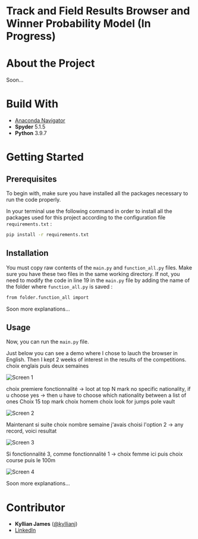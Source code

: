 # Track and Field Results Browser and Winner Probability Model (In Progress)

# About the Project

Soon...

<!-- This navigator is based on a web scraping project in my first year's master degree ([kyllianj/M1_Web_Scraping_IAAF](https://github.com/kyllianj/M1_Web_Scraping_IAAF))

Il consiste à faire du web scraping sur le calendrier des compétitions du site de l'Association Internationale des Fédérations d'Athlétisme ([IAAF](https://worldathletics.org/competition/calendar-results?) en anglais) afin de d'envoyer un mail récapitulatif des meilleures performances d'athlétisme, relativement à des seuils fixés, réalisées au cours des quatre dernières semaines écoulées. 

Ce récapitulatif des performances est pratique pour se tenir informer des résultats récents notamment dans le cas où on a pas le temps de regarder toutes les compétitions, ni accès aux plateformes de diffusion, et aussi dans le cas où la compétition n'est pas diffusé.\
Il peut aussi servir à avoir une idée des athlètes qui dominent une discipline et des athlètes en forme dernièrement sur chaque discipline.\
Ainsi, cela donne une brève intuition de quel athlète est favori sur chaque discipline pour les compétitions à venir.\
En quelque sorte, ce projet pourrait permettre de prédire les futurs vainqueurs des prochaines compétitions. 

![Capture d’écran 2022-04-01 à 11 31 11](https://user-images.githubusercontent.com/98753607/161236875-4302259d-3984-48aa-ad13-efbb8cbbcb2f.png)

Some of the challenges you faced and features you hope to implement in the future.

3. Table of Contents (Optional) -->


# Build With 

- [Anaconda Navigator](https://www.anaconda.com/products/distribution)
- **Spyder** 5.1.5
- **Python** 3.9.7

# Getting Started

## Prerequisites

To begin with, make sure you have installed all the packages necessary to run the code properly.

In your terminal use the following command in order to install all the packages used for this project according to the configuration file `requirements.txt` :
   ```sh
   pip install -r requirements.txt
   ```
   
## Installation

You must copy raw contents of the `main.py` and `function_all.py` files.
Make sure you have these two files in the same working directory. If not, you need to modify the code in line 19 in the `main.py` file by adding the name of the folder where `function_all.py` is saved : 
   ```sh
   from folder.function_all import
   ```
Soon more explanations...

## Usage

Now, you can run the `main.py` file.

Just below you can see a demo where I chose to lauch the browser in English.
Then I kept 2 weeks of interest in the results of the competitions.
choix englais puis deux semaines

![Screen 1](https://user-images.githubusercontent.com/98753607/161865916-4ed93373-003c-4ff6-88e0-f056e990aa63.png)

choix premiere fonctionnalité -> loot at top N mark 
no specific nationality, if u choose yes -> then u have to choose which nationality between a list of ones
Choix 15 top mark
choix homem 
choix look for jumps
pole vault

![Screen 2](https://user-images.githubusercontent.com/98753607/161865921-09514d92-0de2-4da5-82f1-582ee6c88406.png)

Maintenant si suite choix nombre semaine j'avais choisi l'option 2 -> any record, voici resultat

![Screen 3](https://user-images.githubusercontent.com/98753607/161865927-008aa532-4e5f-414a-ad17-ad20f44995ec.png)

Si fonctionnalité 3, comme fonctionnalité 1 -> choix femme ici puis choix course puis le 100m 

![Screen 4](https://user-images.githubusercontent.com/98753607/161865937-e91a998d-8786-475c-83e2-3a7b2c19f729.png)


Soon more explanations...

# Contributor

- **Kyllian James** ([@kyllianj](https://github.com/kyllianj))
- [LinkedIn](https://www.linkedin.com/in/kyllianjames/) 
